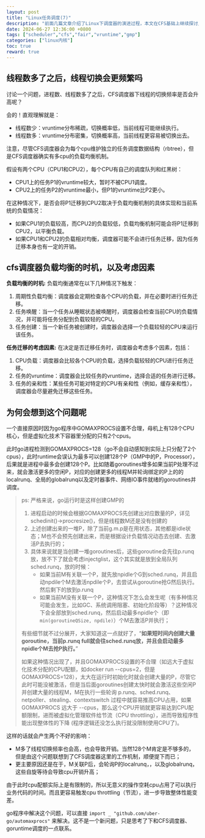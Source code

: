 ```yaml
---
layout: post
title: "Linux任务调度(7)"
description: "前面几篇文章介绍了Linux下调度器的演进过程，本文在CFS基础上继续探讨几个比较实际的问题。当线程数多了之后，线程切换频率会上升吗？调度器又如何平衡多cpu多核上的负载。"
date: 2024-06-27 12:36:00 +0800
tags: ["scheduler","cfs","fair","vruntime","gmp"]
categories: ["linux内核"]
toc: true
reward: true
---
```

## 线程数多了之后，线程切换会更频繁吗

讨论一个问题，进程数、线程数多了之后，CFS调度器下线程的切换频率是否会升高呢？

会的！直观理解就是：

- 线程数少：vruntime分布稀疏，切换概率低，当前线程可能继续执行。
- 线程数多：vruntime分布密集，切换概率高，当前线程更容易被切换出去。

注意，尽管CFS调度器会为每个cpu维护独立的任务调度数据结构（rbtree），但是CFS调度器确实有多cpu的负载均衡机制。

假设有两个CPU（CPU1和CPU2），每个CPU有自己的调度队列和红黑树：

- CPU1上的任务P1的vruntime较大，暂时不被CPU1调度。
- CPU2上的任务P2的vruntime最小，但P1的vruntime比P2更小。

在这种情况下，是否会将P1迁移到CPU2取决于负载均衡机制的具体实现和当前系统的负载情况：

- 如果CPU1的负载较高，而CPU2的负载较低，负载均衡机制可能会将P1迁移到CPU2，以平衡负载。
- 如果CPU1和CPU2的负载相对均衡，调度器可能不会进行任务迁移，因为任务迁移本身也有一定的开销。

## cfs调度器负载均衡的时机，以及考虑因素

**负载均衡的时机:**
负载均衡通常在以下几种情况下触发：

1. 周期性负载均衡：调度器会定期检查各个CPU的负载，并在必要时进行任务迁移。
2. 任务唤醒：当一个任务从睡眠状态被唤醒时，调度器会检查当前CPU的负载情况，并可能将任务分配到负载较轻的CPU。
3. 任务创建：当一个新任务被创建时，调度器会选择一个负载较轻的CPU来运行该任务。

**任务迁移的考虑因素:**
在决定是否迁移任务时，调度器会考虑多个因素，包括：

1. CPU负载：调度器会比较各个CPU的负载，选择负载较轻的CPU进行任务迁移。
2. 任务的vruntime：调度器会比较任务的vruntime，选择合适的任务进行迁移。
3. 任务的亲和性：某些任务可能对特定的CPU有亲和性（例如，缓存亲和性），调度器会尽量避免迁移这些任务。

## 为何会想到这个问题呢

一个直接原因时因为go程序中GOMAXPROCS设置不合理，母机上有128个CPU核心，但是虚拟化技术下容器里分配的只有2个cpus。

此时go进程检测到GOMAXPROCS=128（go不会自动感知到实际上只分配了2个cpus），此时runtime会误认为最多可以创建128个P（GMP中的P，Processor），后果就是进程中最多会创建128个P。比如随着goroutines增多如果当前P处理不过来，就会激活更多的空闲P，对应的创建更多的线程M并轮询绑定的P上的的localrunq、全局的globalrunq以及定时器事件、网络IO事件就绪的goroutines并调度。

> ps: 严格来说，go运行时是这样创建GMP的
>
> 1. 进程启动的时候会根据GOMAXPROCS先创建出对应数量的P，详见schedinit()->procresize()，但是线程数M还是没有创建的
> 2. 上述创建出来的一堆P，除了当前g.m.p是在用状态，其他都是idle状态；M也不会预先创建出来，而是根据设计负载情况动态去创建、去激活P去执行的；
> 3. 具体来说就是当创建一堆goroutines后，这些goroutine会先往p.runq放，放不下了就会考虑injectglist，这个其实就是放到全局队列sched.runq，放的时候：
>    - 如果当前M有关联一个P，就先放npidle个G到sched.runq，并且启动npdile个M去激活npdile个P，去尝试从goroutine抢G然后执行。然后剩下的放到p.runq
>    - 如果当前M没有关联一个P，这种情况下怎么会发生呢（有多种情况可能会发生，比如GC、系统调用阻塞、初始化阶段等）？这种情况下会全部放到sched.runq，然后启动最多npidle个（即 `min(goroutineQSize, npdile)`）个M去激活P并执行；
>
> 有些细节就不过分展开，大家知道这一点就好了，“**如果短时间内创建大量goroutine，当前p.runq full就会往sched.runq放，并且会启动最多npidle个M去抢P执行。**”
>
> 如果这种情况出现了，并且GOMAXPROCS设置的不合理（如远大于虚拟化技术分配的CPU配额，如docker run --cpus=2，但是GOMAXPROCS=128），太大在运行时初始化时就会创建大量的P，尽管它此时可能没被激活，但是当后面goroutines创建太快时就会激活这些空闲P并创建大量的线程M，M在执行一些轮询 p.runq、sched.runq、netpoller、stealing、contextswitch 过程中就容易推高CPU占用，如果GOMAXPROCS 远大于 --cpus，那么这个CPU开销就更容易达到CPU配额限制，进而被虚拟化管理软件给节流（CPU throttling），进而导致程序性能出现整体性的下降 (程序逻辑还没怎么执行就没限制使用CPU了)。

这样的话就会产生两个不好的影响：

- M多了线程切换频率也会高，也会导致开销。当然128个M肯定是不够多的，但是由这个问题联想到了CFS调度器这里的工作机制，顺便提下而已；
- 更主要原因还是在于，M关联P后，会轮询P的localrunq，，以及globalrunq，这些自旋等待会导致cpu开销升高；

由于此时cpu配额实际上是有限制的，所以无意义的操作空耗cpu占用了可以执行业务代码的时间。而且更容易触发cpu throttling（节流），进一步导致整体性能变差。

go程序中解决这个问题，可以直接 `import _ "github.com/uber-go/automaxprocs"` 来解决。这不是一个新问题，只是思考了下和CFS调度器、goruntime调度的一点联系。
